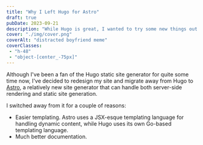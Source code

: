 ```yaml
---
title: "Why I Left Hugo for Astro"
draft: true
pubDate: 2023-09-21
description: "While Hugo is great, I wanted to try some new things out with Astro. Here's what I learned."
cover: "./img/cover.png"
coverAlt: "distracted boyfriend meme"
coverClasses:
 - "h-48"
 - "object-[center_-75px]"
---
```

Although I've been a fan of the Hugo static site generator for quite some time now, I've decided to redesign my site and migrate away from Hugo to [Astro](https://astro.build), a relatively new site generator that can handle both server-side rendering and static site generation.

I switched away from it for a couple of reasons:
- Easier templating. Astro uses a JSX-esque templating language for handling dynamic content, while Hugo uses its own Go-based templating language.
- Much better documentation. 